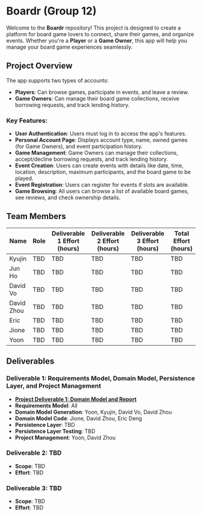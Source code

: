 # Boardr (Group 12)

Welcome to the **Boardr** repository! This project is designed to create a platform for board game lovers to connect, share their games, and organize events. Whether you're a **Player** or a **Game Owner**, this app will help you manage your board game experiences seamlessly.

## Project Overview

The app supports two types of accounts:
- **Players**: Can browse games, participate in events, and leave a review.
- **Game Owners**: Can manage their board game collections, receive borrowing requests, and track lending history.

### Key Features:
- **User Authentication**: Users must log in to access the app's features.
- **Personal Account Page**: Displays account type, name, owned games (for Game Owners), and event participation history.
- **Game Management**: Game Owners can manage their collections, accept/decline borrowing requests, and track lending history.
- **Event Creation**: Users can create events with details like date, time, location, description, maximum participants, and the board game to be played.
- **Event Registration**: Users can register for events if slots are available.
- **Game Browsing**: All users can browse a list of available board games, see reviews, and check ownership details.

## Team Members

| Name        | Role                     | Deliverable 1 Effort (hours) | Deliverable 2 Effort (hours) | Deliverable 3 Effort (hours) | Total Effort (hours) |
|-------------|--------------------------|------------------------------|------------------------------|------------------------------|----------------------|
| Kyujin      | TBD                      | TBD                          | TBD                          | TBD                          | TBD                  |
| Jun Ho      | TBD                      | TBD                          | TBD                          | TBD                          | TBD                  |
| David Vo    | TBD                      | TBD                          | TBD                          | TBD                          | TBD                  |
| David Zhou  | TBD                      | TBD                          | TBD                          | TBD                          | TBD                  |
| Eric        | TBD                      | TBD                          | TBD                          | TBD                          | TBD                  |
| Jione       | TBD                      | TBD                          | TBD                          | TBD                          | TBD                  |
| Yoon        | TBD                      | TBD                          | TBD                          | TBD                          | TBD                  |

## Deliverables

### Deliverable 1: Requirements Model, Domain Model, Persistence Layer, and Project Management
- **[Project Deliverable 1: Domain Model and Report](https://github.com/McGill-ECSE321-Winter2025/project-group-12/wiki/Deliverable-1-Report)**
- **Requirements Model**: All
- **Domain Model Generation**: Yoon, Kyujin, David Vo, David Zhou
- **Domain Model Code**: Jione, David Zhou, Eric Deng
- **Persistence Layer**: TBD
- **Persistence Layer Testing**: TBD
- **Project Management**: Yoon, David Zhou

### Deliverable 2: TBD
- **Scope**: TBD
- **Effort**: TBD

### Deliverable 3: TBD
- **Scope**: TBD
- **Effort**: TBD
